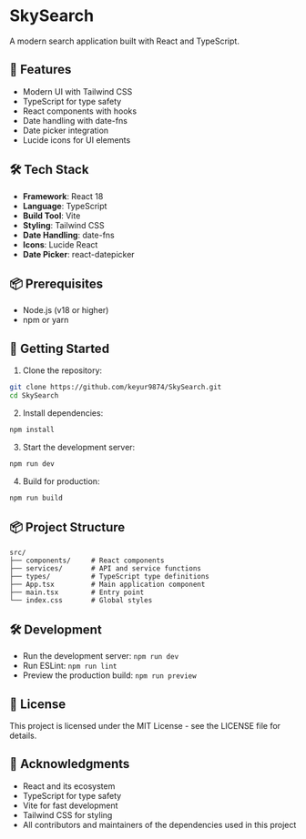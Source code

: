 # SkySearch

A modern search application built with React and TypeScript.

## 🚀 Features

- Modern UI with Tailwind CSS
- TypeScript for type safety
- React components with hooks
- Date handling with date-fns
- Date picker integration
- Lucide icons for UI elements

## 🛠️ Tech Stack

- **Framework**: React 18
- **Language**: TypeScript
- **Build Tool**: Vite
- **Styling**: Tailwind CSS
- **Date Handling**: date-fns
- **Icons**: Lucide React
- **Date Picker**: react-datepicker

## 📦 Prerequisites

- Node.js (v18 or higher)
- npm or yarn

## 🚀 Getting Started

1. Clone the repository:
```bash
git clone https://github.com/keyur9874/SkySearch.git
cd SkySearch
```

2. Install dependencies:
```bash
npm install
```

3. Start the development server:
```bash
npm run dev
```

4. Build for production:
```bash
npm run build
```

## 📦 Project Structure

```
src/
├── components/     # React components
├── services/       # API and service functions
├── types/          # TypeScript type definitions
├── App.tsx         # Main application component
├── main.tsx        # Entry point
└── index.css       # Global styles
```

## 🛠️ Development

- Run the development server: `npm run dev`
- Run ESLint: `npm run lint`
- Preview the production build: `npm run preview`

## 📝 License

This project is licensed under the MIT License - see the LICENSE file for details.

## 🙏 Acknowledgments

- React and its ecosystem
- TypeScript for type safety
- Vite for fast development
- Tailwind CSS for styling
- All contributors and maintainers of the dependencies used in this project